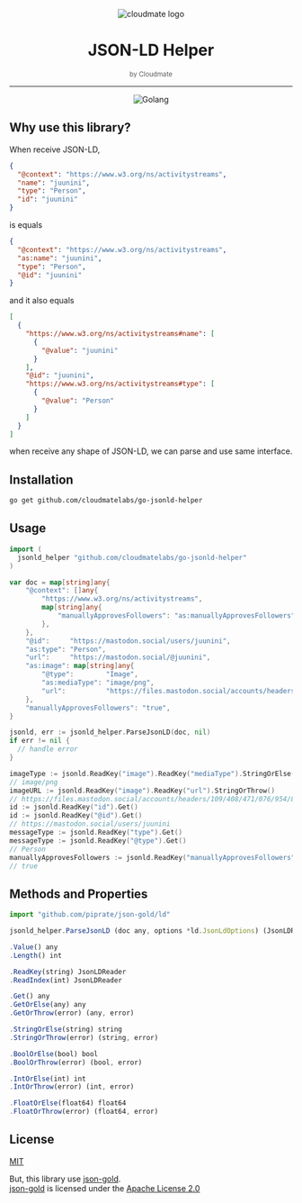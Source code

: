 <div align="center">

![cloudmate logo](https://avatars.githubusercontent.com/u/69299682?s=200&v=4)

# JSON-LD Helper

<small style="opacity: 0.7;">by Cloudmate</small>

---

![Golang](https://img.shields.io/badge/Go-00ADD8?style=for-the-badge&logo=go&logoColor=white)

</div>

## Why use this library?

When receive JSON-LD,

```json
{
  "@context": "https://www.w3.org/ns/activitystreams",
  "name": "juunini",
  "type": "Person",
  "id": "juunini"
}
```

is equals

```json
{
  "@context": "https://www.w3.org/ns/activitystreams",
  "as:name": "juunini",
  "type": "Person",
  "@id": "juunini"
}
```

and it also equals

```json
[
  {
    "https://www.w3.org/ns/activitystreams#name": [
      {
        "@value": "juunini"
      }
    ],
    "@id": "juunini",
    "https://www.w3.org/ns/activitystreams#type": [
      {
        "@value": "Person"
      }
    ]
  }
]
```

when receive any shape of JSON-LD, we can parse and use same interface.

## Installation

```sh
go get github.com/cloudmatelabs/go-jsonld-helper
```

## Usage

```go
import (
  jsonld_helper "github.com/cloudmatelabs/go-jsonld-helper"
)

var doc = map[string]any{
	"@context": []any{
		"https://www.w3.org/ns/activitystreams",
		map[string]any{
			"manuallyApprovesFollowers": "as:manuallyApprovesFollowers",
		},
	},
	"@id":     "https://mastodon.social/users/juunini",
	"as:type": "Person",
	"url":     "https://mastodon.social/@juunini",
	"as:image": map[string]any{
		"@type":        "Image",
		"as:mediaType": "image/png",
		"url":          "https://files.mastodon.social/accounts/headers/109/408/471/076/954/889/original/f4158a0d06a05763.png",
	},
	"manuallyApprovesFollowers": "true",
}

jsonld, err := jsonld_helper.ParseJsonLD(doc, nil)
if err != nil {
  // handle error
}

imageType := jsonld.ReadKey("image").ReadKey("mediaType").StringOrElse("")
// image/png
imageURL := jsonld.ReadKey("image").ReadKey("url").StringOrThrow()
// https://files.mastodon.social/accounts/headers/109/408/471/076/954/889/original/f4158a0d06a05763.png
id := jsonld.ReadKey("id").Get()
id := jsonld.ReadKey("@id").Get()
// https://mastodon.social/users/juunini
messageType := jsonld.ReadKey("type").Get()
messageType := jsonld.ReadKey("@type").Get()
// Person
manuallyApprovesFollowers := jsonld.ReadKey("manuallyApprovesFollowers").BooleanOrElse(false)
// true
```

## Methods and Properties

```ts
import "github.com/piprate/json-gold/ld"

jsonld_helper.ParseJsonLD (doc any, options *ld.JsonLdOptions) (JsonLDReader, error)

.Value() any
.Length() int

.ReadKey(string) JsonLDReader
.ReadIndex(int) JsonLDReader

.Get() any
.GetOrElse(any) any
.GetOrThrow(error) (any, error)

.StringOrElse(string) string
.StringOrThrow(error) (string, error)

.BoolOrElse(bool) bool
.BoolOrThrow(error) (bool, error)

.IntOrElse(int) int
.IntOrThrow(error) (int, error)

.FloatOrElse(float64) float64
.FloatOrThrow(error) (float64, error)
```

## License

[MIT](LICENSE)

But, this library use [json-gold].  
[json-gold] is licensed under the [Apache License 2.0](https://github.com/kazarena/json-gold/blob/master/LICENSE)

[json-gold]: https://github.com/kazarena/json-gold
